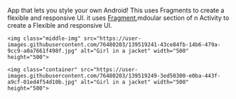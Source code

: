 App that lets you style your own Android! This uses Fragments to create a flexible and responsive UI.
it uses <a href="https://developer.android.com/guide/fragments">Fragment</a>,mdoular section of n Activity to create a Flexible and responsive UI.



    <img class="middle-img" src="https://user-images.githubusercontent.com/76480203/139519241-43ce84fb-14b6-479a-9cc9-a0a7661f498f.jpg" alt="Girl in a jacket" width="500" height="500">

    <img class="container" src="https://user-images.githubusercontent.com/76480203/139519249-3ed50300-e0ba-443f-a9cf-01ed4f54d10b.jpg" alt="Girl in a jacket" width="500" height="500">

